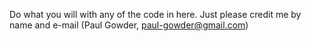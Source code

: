 Do what you will with any of the code in here.  Just please credit me by name and e-mail 
(Paul Gowder, paul-gowder@gmail.com)
